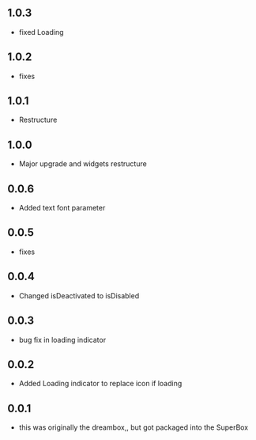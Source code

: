 ## 1.0.3

* fixed Loading

## 1.0.2

* fixes

## 1.0.1

* Restructure

## 1.0.0

* Major upgrade and widgets restructure

## 0.0.6

* Added text font parameter

## 0.0.5

* fixes

## 0.0.4

* Changed isDeactivated to isDisabled

## 0.0.3

* bug fix in loading indicator

## 0.0.2

* Added Loading indicator to replace icon if loading

## 0.0.1
* this was originally the dreambox,, but got packaged into the SuperBox
